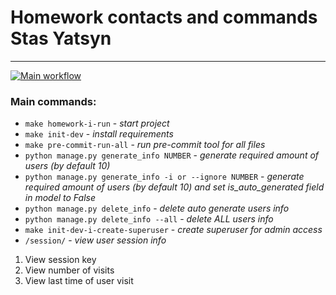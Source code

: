 # Homework contacts and commands Stas Yatsyn

***

[![Main workflow](https://github.com/hillel-i-python-pro-i-2022-08-26/homework_django_contacts_and_commands__stas_yatsyn/actions/workflows/main-workflow.yml/badge.svg)](https://github.com/hillel-i-python-pro-i-2022-08-26/homework_django_contacts_and_commands__stas_yatsyn/actions/workflows/main-workflow.yml)

### Main commands:

* `make homework-i-run` - *start project*
* `make init-dev` - *install requirements*
* `make pre-commit-run-all` - *run pre-commit tool for all files*
* `python manage.py generate_info NUMBER` - *generate required amount of users (by default 10)*
* `python manage.py generate_info -i or --ignore NUMBER` - *generate required amount of users (by default 10) and set
  is_auto_generated field in model to False*
* `python manage.py delete_info` - *delete auto generate users info*
* `python manage.py delete_info --all` - *delete ALL users info*
* `make init-dev-i-create-superuser` - *create superuser for admin access*
* `/session/` - *view user session info*
1) View session key
2) View number of visits
3) View last time of user visit